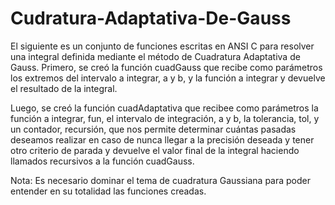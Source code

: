 # Cudratura-Adaptativa-De-Gauss


El siguiente es un conjunto de funciones escritas en ANSI C para resolver una integral definida mediante el método de Cuadratura Adaptativa de Gauss.
Primero, se creó la función cuadGauss que recibe como parámetros los extremos del intervalo a integrar, a y b,
y la función a integrar y devuelve el resultado de la integral. 

Luego, se creó la función cuadAdaptativa que recibee como parámetros la función a integrar, fun, el intervalo de integración, a y b, la tolerancia, tol, y un contador, recursión, que nos permite determinar cuántas pasadas deseamos realizar en caso de nunca llegar a la precisión deseada y tener otro criterio de parada y devuelve el valor final de la integral haciendo llamados recursivos a la función cuadGauss.

Nota: Es necesario dominar el tema de cuadratura Gaussiana para poder entender en su totalidad las funciones creadas.
